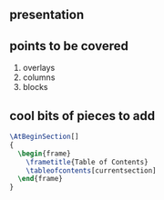 ## presentation

## points to be covered

1. overlays
2. columns
3. blocks

## cool bits of pieces to add
```latex
\AtBeginSection[]
{
  \begin{frame}
    \frametitle{Table of Contents}
    \tableofcontents[currentsection]
  \end{frame}
}
```
